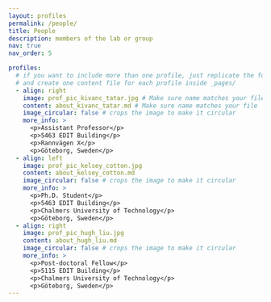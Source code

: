 ```yaml
---
layout: profiles
permalink: /people/
title: People
description: members of the lab or group
nav: true
nav_order: 5

profiles:
  # if you want to include more than one profile, just replicate the following block
  # and create one content file for each profile inside _pages/
  - align: right
    image: prof_pic_kivanc_tatar.jpg # Make sure name matches your file
    content: about_kivanc_tatar.md # Make sure name matches your file
    image_circular: false # crops the image to make it circular
    more_info: >
      <p>Assistant Professor</p>
      <p>5463 EDIT Building</p>
      <p>Rannvägen X</p>
      <p>Göteborg, Sweden</p>
  - align: left
    image: prof_pic_kelsey_cotton.jpg
    content: about_kelsey_cotton.md
    image_circular: false # crops the image to make it circular
    more_info: >
      <p>Ph.D. Student</p>
      <p>5463 EDIT Building</p>
      <p>Chalmers University of Technology</p>
      <p>Göteborg, Sweden</p>
  - align: right
    image: prof_pic_hugh_liu.jpg
    content: about_hugh_liu.md
    image_circular: false # crops the image to make it circular
    more_info: >
      <p>Post-doctoral Fellow</p>
      <p>5115 EDIT Building</p>
      <p>Chalmers University of Technology</p>
      <p>Göteborg, Sweden</p>
---
```


